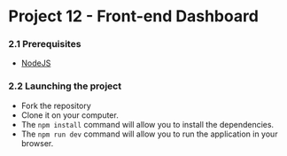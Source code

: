 # Project 12 - Front-end Dashboard

### 2.1 Prerequisites

- [NodeJS](https://nodejs.org/en/)

### 2.2 Launching the project

- Fork the repository
- Clone it on your computer.
- The `npm install` command will allow you to install the dependencies.
- The `npm run dev` command will allow you to run the application in your browser.
